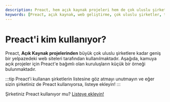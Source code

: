 ```yaml
---
description: Preact, hem açık kaynak projeleri hem de çok uluslu şirketler tarafından kullanılan bir ön yüz kütüphanesidir. Bu içerik, Preact'i kullanan bazı önemli kuruluşları tanıtmaktadır.
keywords: [Preact, açık kaynak, web geliştirme, çok uluslu şirketler, teknoloji, kullanıcılar]
---
```


# Preact'i kim kullanıyor?

Preact, **Açık Kaynak projelerinden** büyük çok uluslu şirketlere kadar geniş bir yelpazedeki web siteleri tarafından kullanılmaktadır. Aşağıda, kamuya açık projeler için Preact'e bağımlı olan kuruluşların küçük bir örneği bulunmaktadır.

:::tip
Preact'i kullanan şirketlerin listesine göz atmayı unutmayın ve eğer sizin şirketiniz de Preact kullanıyorsa, listeye ekleyin!
:::

Şirketiniz Preact kullanıyor mu? [Listeye ekleyin!](https://github.com/preactjs/preact-www/blob/master/src/components/we-are-using/index.jsx)


  
